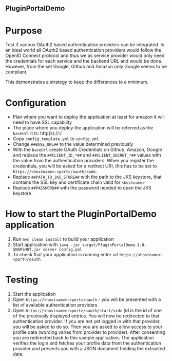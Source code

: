 PluginPortalDemo
----------------

Purpose
===
Test if various OAuth2 based authentication providers can be integrated. In an
ideal world all OAuth2 based authentication providers would follow the OpenID
Connect protocol and thus we as service provider would only need the credentials
for each service and the backend URL and would be done. However, from the set
Google, Github and Amazon only Google seems to be compliant.

This demonstrates a strategy to keep the differences to a minimum.

Configuration
===
- Plan where you want to deploy the application at least for amazon it will need
  to have SSL capability
- The place where you deploy the application will be referred as the `baseUrl` it is:
  http(s)://<hostname>:<port>/
- Copy `config.template.yml` to `config.yml`
- Change `##BASE_URL##` to the value determined previously
- With the `baseUrl` create OAuth Credentials on Github, Amazon, Google and replace
  the `##CLIENT_ID_*##` and `##CLIENT_SECRET_*##` values with the value from
  the authentication providers. When you register the credentials, you will be
  asked for a redirect URI, this has to be set to `https://<hostname>:<port>/oauth/code`.
- Replace `##PATH_TO_JKS_STORE##` with the path to the JKS keystore, that contains
  the SSL key and certificate chain valid for `<hostname>`
- Replace `##PASSWORD##` with the password needed to open the JKS keystore

How to start the PluginPortalDemo application
===

1. Run `mvn clean install` to build your application
2. Start application with `java -jar target/PluginPortalDemo-1.0-SNAPSHOT.jar server config.yml`
3. To check that your application is running enter url `https://<hostname>:<port>/oauth`

Testing
===

1. Start the application
2. Open `https://<hostname>:<port>/oauth` - you will be presented with a list
   of available authentication providers
3. Open `https://<hostname>:<port>/oauth/start/<id>` (id is the id of one of the
   previously displayed entries. You will now be redirected to that authentication
   provider. If you are not yet logged in with that provider, you will be asked
   to do so. Then you are asked to allow access to your profile data (wording
   varies from provider to provider). After consenting you are redirected back
   to this sample application. The application verifies the login and fetches
   your profile data from the authentication provider and presents you with a
   JSON document holding the extracted data.
